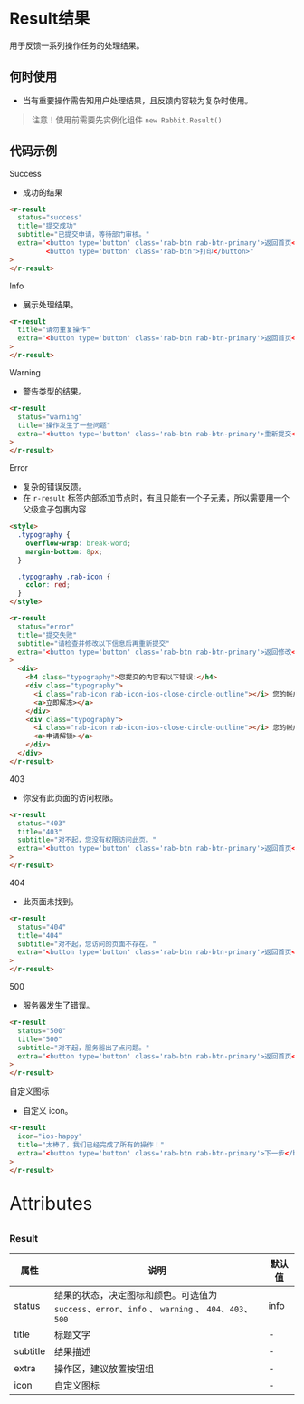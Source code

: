 # Result结果

用于反馈一系列操作任务的处理结果。

## 何时使用

- 当有重要操作需告知用户处理结果，且反馈内容较为复杂时使用。

> 注意！使用前需要先实例化组件  `new Rabbit.Result()`

## 代码示例

Success

- 成功的结果

```html
<r-result
  status="success"
  title="提交成功"
  subtitle="已提交申请，等待部门审核。"
  extra="<button type='button' class='rab-btn rab-btn-primary'>返回首页</button> 
         <button type='button' class='rab-btn'>打印</button>"
>
</r-result>
```

Info

- 展示处理结果。

```html
<r-result
  title="请勿重复操作"
  extra="<button type='button' class='rab-btn rab-btn-primary'>返回首页</button>"
>
</r-result>
```

Warning

- 警告类型的结果。

```html
<r-result
  status="warning"
  title="操作发生了一些问题"
  extra="<button type='button' class='rab-btn rab-btn-primary'>重新提交</button>"
>
</r-result>
```

Error

- 复杂的错误反馈。
- 在 `r-result` 标签内部添加节点时，有且只能有一个子元素，所以需要用一个父级盒子包裹内容

```html
<style>
  .typography {
    overflow-wrap: break-word;
    margin-bottom: 8px;
  }

  .typography .rab-icon {
    color: red;
  }
</style>

<r-result
  status="error"
  title="提交失败"
  subtitle="请检查并修改以下信息后再重新提交"
  extra="<button type='button' class='rab-btn rab-btn-primary'>返回修改</button>"
>
  <div>
    <h4 class="typography">您提交的内容有以下错误:</h4>
    <div class="typography">
      <i class="rab-icon rab-icon-ios-close-circle-outline"></i> 您的帐户已被冻结。
      <a>立即解冻></a>
    </div>
    <div class="typography">
      <i class="rab-icon rab-icon-ios-close-circle-outline"></i> 您的帐户还没有资格申请。
      <a>申请解锁></a>
    </div>
  </div>
</r-result>

```

403

- 你没有此页面的访问权限。

```html
<r-result
  status="403"
  title="403"
  subtitle="对不起，您没有权限访问此页。"
  extra="<button type='button' class='rab-btn rab-btn-primary'>返回首页</button>"
>
</r-result>
```

404

- 此页面未找到。

```html
<r-result
  status="404"
  title="404"
  subtitle="对不起，您访问的页面不存在。"
  extra="<button type='button' class='rab-btn rab-btn-primary'>返回首页</button>"
>
</r-result>
```

500

- 服务器发生了错误。

```html
<r-result
  status="500"
  title="500"
  subtitle="对不起，服务器出了点问题。"
  extra="<button type='button' class='rab-btn rab-btn-primary'>返回首页</button>"
>
</r-result>
```

自定义图标

- 自定义 icon。

```html
<r-result
  icon="ios-happy"
  title="太棒了，我们已经完成了所有的操作！"
  extra="<button type='button' class='rab-btn rab-btn-primary'>下一步</button>"
>
</r-result>
```

<p style="font-size: 32px">Attributes</p>

### Result

| 属性     | 说明                                                         | 默认值 |
| -------- | ------------------------------------------------------------ | ------ |
| status   | 结果的状态，决定图标和颜色。可选值为 `success`、`error`、`info` 、 `warning` 、 `404`、`403`、 `500` | info   |
| title    | 标题文字                                                     | -      |
| subtitle | 结果描述                                                     | -      |
| extra    | 操作区，建议放置按钮组                                       | -      |
| icon     | 自定义图标                                                   | -      |
